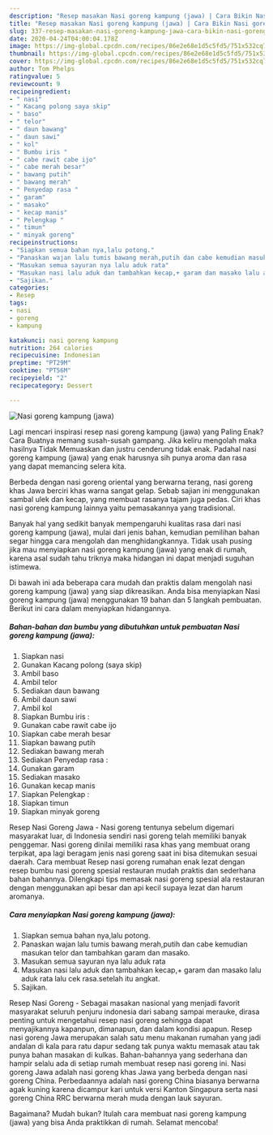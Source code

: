 ```yaml
---
description: "Resep masakan Nasi goreng kampung (jawa) | Cara Bikin Nasi goreng kampung (jawa) Yang Menggugah Selera"
title: "Resep masakan Nasi goreng kampung (jawa) | Cara Bikin Nasi goreng kampung (jawa) Yang Menggugah Selera"
slug: 337-resep-masakan-nasi-goreng-kampung-jawa-cara-bikin-nasi-goreng-kampung-jawa-yang-menggugah-selera
date: 2020-04-24T04:00:04.178Z
image: https://img-global.cpcdn.com/recipes/86e2e68e1d5c5fd5/751x532cq70/nasi-goreng-kampung-jawa-foto-resep-utama.jpg
thumbnail: https://img-global.cpcdn.com/recipes/86e2e68e1d5c5fd5/751x532cq70/nasi-goreng-kampung-jawa-foto-resep-utama.jpg
cover: https://img-global.cpcdn.com/recipes/86e2e68e1d5c5fd5/751x532cq70/nasi-goreng-kampung-jawa-foto-resep-utama.jpg
author: Tom Phelps
ratingvalue: 5
reviewcount: 9
recipeingredient:
- " nasi"
- " Kacang polong saya skip"
- " baso"
- " telor"
- " daun bawang"
- " daun sawi"
- " kol"
- " Bumbu iris "
- " cabe rawit cabe ijo"
- " cabe merah besar"
- " bawang putih"
- " bawang merah"
- " Penyedap rasa "
- " garam"
- " masako"
- " kecap manis"
- " Pelengkap "
- " timun"
- " minyak goreng"
recipeinstructions:
- "Siapkan semua bahan nya,lalu potong."
- "Panaskan wajan lalu tumis bawang merah,putih dan cabe kemudian masukan telor dan tambahkan garam dan masako."
- "Masukan semua sayuran nya lalu aduk rata"
- "Masukan nasi lalu aduk dan tambahkan kecap,+ garam dan masako lalu aduk rata lalu cek rasa.setelah itu angkat."
- "Sajikan."
categories:
- Resep
tags:
- nasi
- goreng
- kampung

katakunci: nasi goreng kampung 
nutrition: 264 calories
recipecuisine: Indonesian
preptime: "PT29M"
cooktime: "PT56M"
recipeyield: "2"
recipecategory: Dessert

---
```



![Nasi goreng kampung (jawa)](https://img-global.cpcdn.com/recipes/86e2e68e1d5c5fd5/751x532cq70/nasi-goreng-kampung-jawa-foto-resep-utama.jpg)

Lagi mencari inspirasi resep nasi goreng kampung (jawa) yang Paling Enak? Cara Buatnya memang susah-susah gampang. Jika keliru mengolah maka hasilnya Tidak Memuaskan dan justru cenderung tidak enak. Padahal nasi goreng kampung (jawa) yang enak harusnya sih punya aroma dan rasa yang dapat memancing selera kita.

Berbeda dengan nasi goreng oriental yang berwarna terang, nasi goreng khas Jawa berciri khas warna sangat gelap. Sebab sajian ini menggunakan sambal ulek dan kecap, yang membuat rasanya tajam juga pedas. Ciri khas nasi goreng kampung lainnya yaitu pemasakannya yang tradisional.

Banyak hal yang sedikit banyak mempengaruhi kualitas rasa dari nasi goreng kampung (jawa), mulai dari jenis bahan, kemudian pemilihan bahan segar hingga cara mengolah dan menghidangkannya. Tidak usah pusing jika mau menyiapkan nasi goreng kampung (jawa) yang enak di rumah, karena asal sudah tahu triknya maka hidangan ini dapat menjadi suguhan istimewa.


Di bawah ini ada beberapa cara mudah dan praktis dalam mengolah nasi goreng kampung (jawa) yang siap dikreasikan. Anda bisa menyiapkan Nasi goreng kampung (jawa) menggunakan 19 bahan dan 5 langkah pembuatan. Berikut ini cara dalam menyiapkan hidangannya.

<!--inarticleads1-->

##### Bahan-bahan dan bumbu yang dibutuhkan untuk pembuatan Nasi goreng kampung (jawa):

1. Siapkan  nasi
1. Gunakan  Kacang polong (saya skip)
1. Ambil  baso
1. Ambil  telor
1. Sediakan  daun bawang
1. Ambil  daun sawi
1. Ambil  kol
1. Siapkan  Bumbu iris :
1. Gunakan  cabe rawit cabe ijo
1. Siapkan  cabe merah besar
1. Siapkan  bawang putih
1. Sediakan  bawang merah
1. Sediakan  Penyedap rasa :
1. Gunakan  garam
1. Sediakan  masako
1. Gunakan  kecap manis
1. Siapkan  Pelengkap :
1. Siapkan  timun
1. Siapkan  minyak goreng


Resep Nasi Goreng Jawa - Nasi goreng tentunya sebelum digemari masyarakat luar, di Indonesia sendiri nasi goreng telah memiliki banyak penggemar. Nasi goreng dinilai memiliki rasa khas yang membuat orang terpikat, apa lagi beragam jenis nasi goreng saat ini bisa ditemukan sesuai daerah. Cara membuat Resep nasi goreng rumahan enak lezat dengan resep bumbu nasi goreng spesial restauran mudah praktis dan sederhana bahan bahannya. Dilengkapi tips memasak nasi goreng spesial ala restauran dengan menggunakan api besar dan api kecil supaya lezat dan harum aromanya. 

<!--inarticleads2-->

##### Cara menyiapkan Nasi goreng kampung (jawa):

1. Siapkan semua bahan nya,lalu potong.
1. Panaskan wajan lalu tumis bawang merah,putih dan cabe kemudian masukan telor dan tambahkan garam dan masako.
1. Masukan semua sayuran nya lalu aduk rata
1. Masukan nasi lalu aduk dan tambahkan kecap,+ garam dan masako lalu aduk rata lalu cek rasa.setelah itu angkat.
1. Sajikan.


Resep Nasi Goreng - Sebagai masakan nasional yang menjadi favorit masyarakat seluruh penjuru indonesia dari sabang sampai merauke, dirasa penting untuk mengetahui resep nasi goreng sehingga dapat menyajikannya kapanpun, dimanapun, dan dalam kondisi apapun. Resep nasi goreng Jawa merupakan salah satu menu makanan rumahan yang jadi andalan di kala para ratu dapur sedang tak punya waktu memasak atau tak punya bahan masakan di kulkas. Bahan-bahannya yang sederhana dan hampir selalu ada di setiap rumah membuat resep nasi goreng ini. Nasi goreng Jawa adalah nasi goreng khas Jawa yang berbeda dengan nasi goreng China. Perbedaannya adalah nasi goreng China biasanya berwarna agak kuning karena dicampur kari untuk versi Kanton Singapura serta nasi goreng China RRC berwarna merah muda dengan lauk sayuran. 

Bagaimana? Mudah bukan? Itulah cara membuat nasi goreng kampung (jawa) yang bisa Anda praktikkan di rumah. Selamat mencoba!
